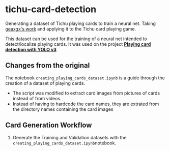 # tichu-card-detection
Generating a dataset of Tichu playing cards to train a neural net. Taking [geaxgx's work](https://github.com/geaxgx/playing-card-detection) and applying it to the Tichu card playing game.

This dataset can be used for the training of a neural net intended to detect/localize playing cards. It was used on the project __[Playing card detection with YOLO v3](https://youtu.be/pnntrewH0xg)__

## Changes from the original 
The notebook ```creating_playing_cards_dataset.ipynb``` is a guide through the creation of a dataset of playing cards.
 - The script was modified to extract card images from pictures of cards instead of from videos.
 - Instead of having to hardcode the card names, they are extrated from the directory names containing the card images

## Card Generation Workflow
1. Generate the Training and Validation datasets with the ```creating_playing_cards_dataset.ipynb```notebook.

<!-- <img src="img/ex_generated_image.png" alt="Example of generated image "  title="Example of generated image " /> -->